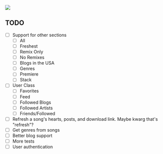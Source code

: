 ![](https://travis-ci.org/kevinwuhoo/hypepy.svg?branch=master)

## TODO
* [ ] Support for other sections
  * [ ] All
  * [ ] Freshest
  * [ ] Remix Only
  * [ ] No Remixes
  * [ ] Blogs in the USA
  * [ ] Genres
  * [ ] Premiere
  * [ ] Stack
* [ ] User Class
  * [ ] Favorites
  * [ ] Feed
  * [ ] Followed Blogs
  * [ ] Followed Artists
  * [ ] Friends/Followed
* [ ] Refresh a song's hearts, posts, and download link. Maybe kwarg that's "refresh"?
* [ ] Get genres from songs
* [ ] Better blog support
* [ ] More tests
* [ ] User authentication
